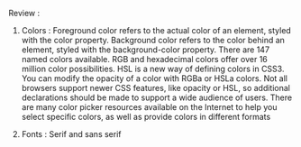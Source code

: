 Review : 

1) Colors : 
Foreground color refers to the actual color of an element, styled with the color property.
Background color refers to the color behind an element, styled with the background-color property.
There are 147 named colors available.
RGB and hexadecimal colors offer over 16 million color possibilities.
HSL is a new way of defining colors in CSS3.
You can modify the opacity of a color with RGBa or HSLa colors.
Not all browsers support newer CSS features, like opacity or HSL, so additional declarations should be made to support a wide audience of users.
There are many color picker resources available on the Internet to help you select specific colors, as well as provide colors in different formats

2) Fonts : 
Serif and sans serif
